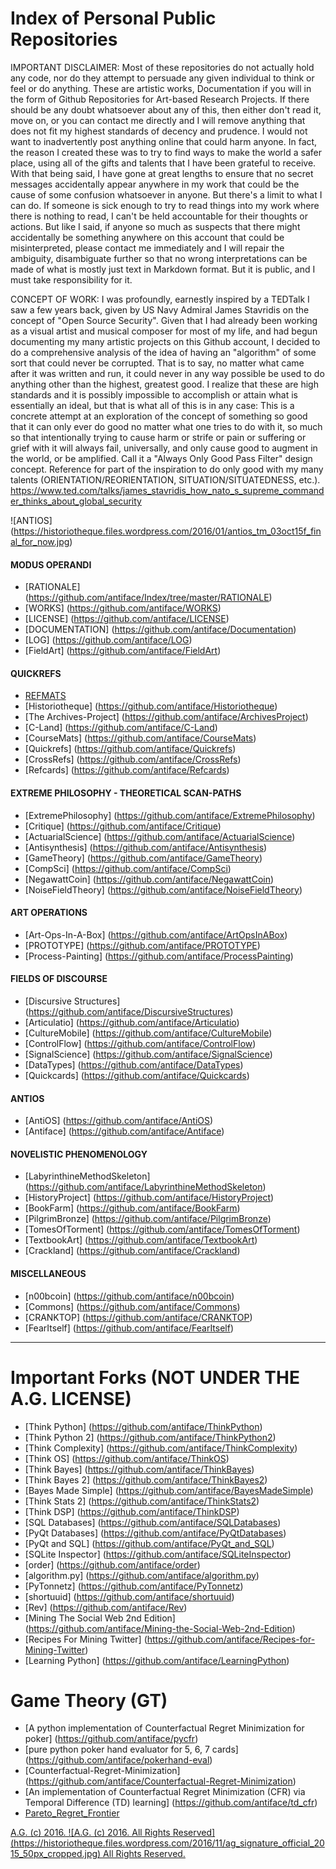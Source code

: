 Index of Personal Public Repositories
=====================================
IMPORTANT DISCLAIMER: Most of these repositories do not actually hold any code, nor do they attempt to persuade any given individual to think or feel or do anything. These are artistic works, Documentation if you will in the form of Github Repositories for Art-based Research Projects. If there should be any doubt whatsoever about any of this, then either don't read it, move on, or you can contact me directly and I will remove anything that does not fit my highest standards of decency and prudence. I would not want to inadvertently post anything online that could harm anyone. In fact, the reason I created these was to try to find ways to make the world a safer place, using all of the gifts and talents that I have been grateful to receive. With that being said, I have gone at great lengths to ensure that no secret messages accidentally appear anywhere in my work that could be the cause of some confusion whatsoever in anyone. But there's a limit to what I can do. If someone is sick enough to try to read things into my work where there is nothing to read, I can't be held accountable for their thoughts or actions. But like I said, if anyone so much as suspects that there might accidentally be something anywhere on this account that could be misinterpreted, please contact me immediately and I will repair the ambiguity, disambiguate further so that no wrong interpretations can be made of what is mostly just text in Markdown format. But it is public, and I must take responsibility for it.

CONCEPT OF WORK: I was profoundly, earnestly inspired by a TEDTalk I saw a few years back, given by US Navy Admiral James Stavridis on the concept of "Open Source Security". Given that I had already been working as a visual artist and musical composer for most of my life, and had begun documenting my many artistic projects on this Github account, I decided to do a comprehensive analysis of the idea of having an "algorithm" of some sort that could never be corrupted. That is to say, no matter what came after it was written and run, it could never in any way possible be used to do anything other than the highest, greatest good. I realize that these are high standards and it is possibly impossible to accomplish or attain what is essentially an ideal, but that is what all of this is in any case: This is a concrete attempt at an exploration of the concept of something so good that it can only ever do good no matter what one tries to do with it, so much so that intentionally trying to cause harm or strife or pain or suffering or grief with it will always fail, universally, and only cause good to augment in the world, or be amplified. Call it a "Always Only Good Pass Filter" design concept.
Reference for part of the inspiration to do only good with my many talents (ORIENTATION/REORIENTATION, SITUATION/SITUATEDNESS, etc.). https://www.ted.com/talks/james_stavridis_how_nato_s_supreme_commander_thinks_about_global_security

![ANTIOS] (https://historiotheque.files.wordpress.com/2016/01/antios_tm_03oct15f_final_for_now.jpg)

#### MODUS OPERANDI
  * [RATIONALE] (https://github.com/antiface/Index/tree/master/RATIONALE)
  * [WORKS] (https://github.com/antiface/WORKS)
  * [LICENSE] (https://github.com/antiface/LICENSE)
  * [DOCUMENTATION] (https://github.com/antiface/Documentation)
  * [LOG] (https://github.com/antiface/LOG)
  * [FieldArt] (https://github.com/antiface/FieldArt)

#### QUICKREFS
  * [REFMATS](https://github.com/antiface/Refmats)
  * [Historiotheque] (https://github.com/antiface/Historiotheque)
  * [The Archives-Project] (https://github.com/antiface/ArchivesProject)
  * [C-Land] (https://github.com/antiface/C-Land)
  * [CourseMats] (https://github.com/antiface/CourseMats)
  * [Quickrefs] (https://github.com/antiface/Quickrefs)
  * [CrossRefs] (https://github.com/antiface/CrossRefs)
  * [Refcards] (https://github.com/antiface/Refcards)

#### EXTREME PHILOSOPHY - THEORETICAL SCAN-PATHS
  * [ExtremePhilosophy] (https://github.com/antiface/ExtremePhilosophy)
  * [Critique] (https://github.com/antiface/Critique)
  * [ActuarialScience] (https://github.com/antiface/ActuarialScience)
  * [Antisynthesis] (https://github.com/antiface/Antisynthesis)
  * [GameTheory] (https://github.com/antiface/GameTheory)
  * [CompSci] (https://github.com/antiface/CompSci)
  * [NegawattCoin] (https://github.com/antiface/NegawattCoin)
  * [NoiseFieldTheory] (https://github.com/antiface/NoiseFieldTheory)

#### ART OPERATIONS
  * [Art-Ops-In-A-Box] (https://github.com/antiface/ArtOpsInABox)
  * [PROTOTYPE] (https://github.com/antiface/PROTOTYPE)
  * [Process-Painting] (https://github.com/antiface/ProcessPainting)

#### FIELDS OF DISCOURSE
  * [Discursive Structures] (https://github.com/antiface/DiscursiveStructures)
  * [Articulatio] (https://github.com/antiface/Articulatio)
  * [CultureMobile] (https://github.com/antiface/CultureMobile)
  * [ControlFlow] (https://github.com/antiface/ControlFlow)
  * [SignalScience] (https://github.com/antiface/SignalScience)
  * [DataTypes] (https://github.com/antiface/DataTypes)
  * [Quickcards] (https://github.com/antiface/Quickcards)

#### ANTIOS
  * [AntiOS] (https://github.com/antiface/AntiOS)
  * [Antiface] (https://github.com/antiface/Antiface)

#### NOVELISTIC PHENOMENOLOGY
  * [LabyrinthineMethodSkeleton] (https://github.com/antiface/LabyrinthineMethodSkeleton)
  * [HistoryProject] (https://github.com/antiface/HistoryProject)
  * [BookFarm] (https://github.com/antiface/BookFarm)
  * [PilgrimBronze] (https://github.com/antiface/PilgrimBronze)
  * [TomesOfTorment] (https://github.com/antiface/TomesOfTorment)
  * [TextbookArt] (https://github.com/antiface/TextbookArt)
  * [Crackland] (https://github.com/antiface/Crackland)

#### MISCELLANEOUS
  * [n00bcoin] (https://github.com/antiface/n00bcoin)
  * [Commons] (https://github.com/antiface/Commons)
  * [CRANKTOP] (https://github.com/antiface/CRANKTOP)
  * [FearItself] (https://github.com/antiface/FearItself)

- - - - -

Important Forks (NOT UNDER THE A.G. LICENSE)
============================================
* [Think Python] (https://github.com/antiface/ThinkPython)
* [Think Python 2] (https://github.com/antiface/ThinkPython2)
* [Think Complexity] (https://github.com/antiface/ThinkComplexity)
* [Think OS] (https://github.com/antiface/ThinkOS)
* [Think Bayes] (https://github.com/antiface/ThinkBayes)
* [Think Bayes 2] (https://github.com/antiface/ThinkBayes2)
* [Bayes Made Simple] (https://github.com/antiface/BayesMadeSimple)
* [Think Stats 2] (https://github.com/antiface/ThinkStats2)
* [Think DSP] (https://github.com/antiface/ThinkDSP)
* [SQL Databases] (https://github.com/antiface/SQLDatabases)
* [PyQt Databases] (https://github.com/antiface/PyQtDatabases)
* [PyQt and SQL] (https://github.com/antiface/PyQt_and_SQL)
* [SQLite Inspector] (https://github.com/antiface/SQLiteInspector)
* [order] (https://github.com/antiface/order)
* [algorithm.py] (https://github.com/antiface/algorithm.py)
* [PyTonnetz] (https://github.com/antiface/PyTonnetz)
* [shortuuid] (https://github.com/antiface/shortuuid)
* [Rev] (https://github.com/antiface/Rev)
* [Mining The Social Web 2nd Edition] (https://github.com/antiface/Mining-the-Social-Web-2nd-Edition)
* [Recipes For Mining Twitter] (https://github.com/antiface/Recipes-for-Mining-Twitter)
* [Learning Python] (https://github.com/antiface/LearningPython)

Game Theory (GT)
================
* [A python implementation of Counterfactual Regret Minimization for poker] (https://github.com/antiface/pycfr)
* [pure python poker hand evaluator for 5, 6, 7 cards] (https://github.com/antiface/pokerhand-eval)
* [Counterfactual-Regret-Minimization] (https://github.com/antiface/Counterfactual-Regret-Minimization)
* [An implementation of Counterfactual Regret Minimization (CFR) via Temporal Difference (TD) learning] (https://github.com/antiface/td_cfr)
* [Pareto_Regret_Frontier](https://github.com/antiface/Pareto_Regret_Frontier)

[A.G. (c) 2016. ![A.G. (c) 2016. All Rights Reserved]
(https://historiotheque.files.wordpress.com/2016/11/ag_signature_official_2015_50px_cropped.jpg) All Rights Reserved.](http://alexgagnon.com)
